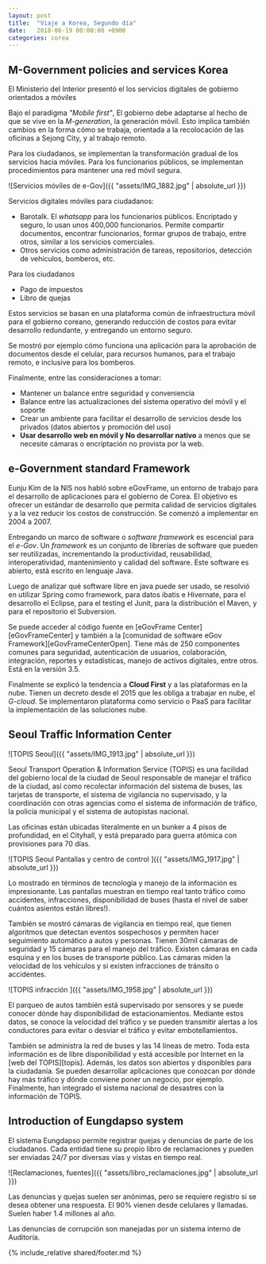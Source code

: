 ```yaml
---
layout: post
title:  "Viaje a Korea, Segundo día"
date:   2018-06-19 00:00:00 +0900
categories: corea
---
```


M-Government policies and services Korea
--------
El Ministerio del Interior presentó el los servicios digitales de gobierno orientados a móviles

Bajo el paradigma _"Mobile first"_, El gobierno debe adaptarse al hecho de que se vive en la _M-generation_, la generación móvil. Esto implica también cambios en la forma cómo se trabaja, orientada a la recolocación de las oficinas a Sejong City, y al trabajo remoto.

Para los ciudadanos, se implementan la transformación gradual de los servicios hacia móviles. Para los funcionarios públicos, se implementan procedimientos para mantener una red móvil segura.

![Servicios móviles de e-Gov]({{ "assets/IMG_1882.jpg" | absolute_url }})

Servicios digitales móviles para ciudadanos:
- Barotalk. El _whatsapp_ para los funcionarios públicos. Encriptado y seguro, lo usan unos 400,000 funcionarios. Permite compartir documentos, encontrar funcionarios, formar grupos de trabajo, entre otros, similar a los servicios comerciales. 
- Otros servicios como administración de tareas, repositorios, detección de vehículos, bomberos, etc. 

Para los ciudadanos
- Pago de impuestos
- Libro de quejas

Estos servicios se basan en una plataforma común de infraestructura móvil para el gobierno coreano, generando reducción de costos para evitar desarrollo redundante, y entregando un entorno seguro.

Se mostró por ejemplo cómo funciona una aplicación para la aprobación de documentos desde el celular, para recursos humanos, para el trabajo remoto, e inclusive para los bomberos.

Finalmente, entre las consideraciones a tomar:
- Mantener un balance entre seguridad y conveniencia
- Balance entre las actualizaciones del sistema operativo del móvil y el soporte
- Crear un ambiente para facilitar el desarrollo de servicios desde los privados (datos abiertos y promoción del uso)
- **Usar desarrollo web en móvil y No desarrollar nativo** a menos que se necesite cámaras o encriptación no provista por la web.


e-Government standard Framework
-------
Eunju Kim de la NIS nos habló sobre eGovFrame, un entorno de trabajo para el desarrollo de aplicaciones para el gobierno de Corea. El objetivo es ofrecer un estándar de desarrollo que permita calidad de servicios digitales y a la vez reducir los costos de construcción. Se comenzó a implementar en 2004 a 2007. 

Entregando un marco de software o _software framework_ es escencial para el _e-Gov_. Un _framework_ es un conjunto de librerías de software que pueden ser reutilizadas, incrementando la productividad, reusabilidad, interoperatividad, mantenimiento y calidad del software. Este software es abierto, está escrito en lenguaje Java. 

Luego de analizar qué software libre en java puede ser usado, se resolvió en utilizar Spring como framework, para datos ibatis e Hivernate, para el desarrollo el Eclipse, para el testing el Junit, para la distribución el Maven, y para el repositorio el Subversion.

Se puede acceder al código fuente en [eGovFrame Center][eGovFrameCenter] y también a la [comunidad de software eGov Framework][eGovFrameCenterOpen]. Tiene más de 250 componentes comunes para seguridad, autenticación de usuarios, colaboración, integración, reportes y estadísticas, manejo de activos digitales, entre otros. Está en la versión 3.5.

Finalmente se explicó la tendencia a **Cloud First** y a las plataformas en la nube. Tienen un decreto desde el 2015 que les obliga a trabajar en nube, el _G-cloud_. Se implementaron plataforma como servicio o PaaS para facilitar la implementación de las soluciones nube. 


Seoul Traffic Information Center 
----------
![TOPIS Seoul]({{ "assets/IMG_1913.jpg" | absolute_url }})

Seoul Transport Operation & Information Service (TOPIS) es una facilidad del gobierno local de la ciudad de Seoul responsable de manejar el tráfico de la ciudad, así como recolectar información del sistema de buses, las tarjetas de transporte, el sistema de vigilancia no supervisado, y la coordinación con otras agencias como el sistema de información de tráfico, la policía municipal y el sistema de autopistas nacional. 

Las oficinas están ubicadas literalmente en un bunker a 4 pisos de profundidad, en el Cityhall, y está preparado para guerra atómica con provisiones para 70 días. 

![TOPIS Seoul Pantallas y centro de control ]({{ "assets/IMG_1917.jpg" | absolute_url }})

Lo mostrado en términos de tecnología y manejo de la información es impresionante. Las pantallas muestran en tiempo real tanto tráfico como accidentes, infracciones, disponibilidad de buses (hasta el nivel de saber cuántos asientos están libres!).

También se mostró cámaras de vigilancia en tiempo real, que tienen algoritmos que detectan eventos sospechosos y permiten hacer seguimiento automático a autos y personas. Tienen 30mil cámaras de seguridad y 15 cámaras para el manejo del tráfico. Existen cámaras en cada esquina y en los buses de transporte público. Las cámaras miden la velocidad de los vehículos y si existen infracciones de tránsito o accidentes.  

![TOPIS infracción ]({{ "assets/IMG_1958.jpg" | absolute_url }})

El parqueo de autos también está supervisado por sensores y se puede conocer dónde hay disponibilidad de estacionamientos. Mediante estos datos, se conoce la velocidad del tráfico y se pueden transmitir alertas a los conductores para evitar o desviar el tráfico y evitar embotellamientos.

También se administra la red de buses y las 14 líneas de metro. Toda esta información es de libre disponibilidad y está accesible por Internet en la [web del TOPIS][topis]. Además, los datos son abiertos y disponibles para la ciudadanía. Se pueden desarrollar aplicaciones que conozcan por dónde hay más tráfico y dónde conviene poner un negocio, por ejemplo. Finalmente, han integrado el sistema nacional de desastres con la información de TOPIS. 

Introduction of Eungdapso system
--------
El sistema Eungdapso permite registrar quejas y denuncias de parte de los ciudadanos. Cada entidad tiene su propio libro de reclamaciones y pueden ser enviadas 24/7 por diversas vías y vistas en tiempo real.

![Reclamaciones, fuentes]({{ "assets/libro_reclamaciones.jpg" | absolute_url }})

Las denuncias y quejas suelen ser anónimas, pero se requiere registro si se desea obtener una respuesta. El 90% vienen desde celulares y llamadas. Suelen haber 1.4 millones al año. 

Las denuncias de corrupción son manejadas por un sistema interno de Auditoría. 

{% include_relative shared/footer.md %}
